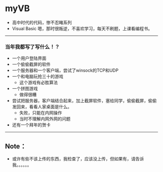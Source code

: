 # myVB
* 高中时代的代码，惨不忍睹系列
* Visual Basic 嗯，那时很叛逆，不喜欢学习，每天不刷题，上课看编程书。

--------------------------------

### 当年我都写了写什么！？


* 一个用户登陆界面
* 一个偷偷截屏的软件
* 一个服务器和一个客户端，尝试了winsock的TCP和UDP
* 一个和电脑玩抢三十的游戏
  - 这个游戏有必胜算法
* 一个拼图游戏
  - 做得很糟
* 尝试把服务器，客户端结合起来，加上截屏软件，塞给同学，偷偷截屏，偷偷发回来，看看人家桌面是什么。
  - 失败，只能在内网操作
  - 当时不理解内网外网的问题
* 还有一个拜年的贺卡

---------------------------------------------

## Note：
* 或许有些不该上传的东西，我检查了，应该没上传，但如果有，请告诉我。。。。。。


